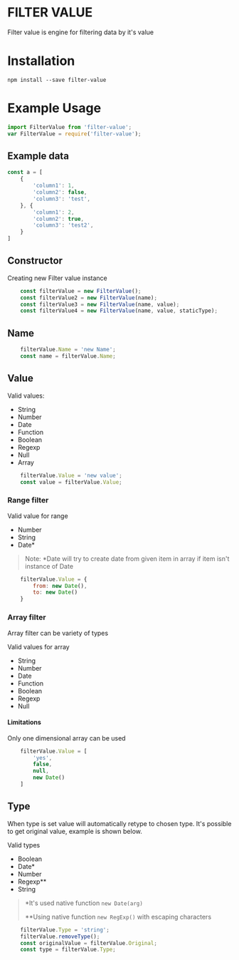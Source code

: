 # FILTER VALUE

Filter value is engine for filtering data by it's value

# Installation

```
npm install --save filter-value
```

# Example Usage 

```javascript
import FilterValue from 'filter-value';
var FilterValue = require('filter-value');
```


## Example data
```javascript
const a = [
    {
        'column1': 1,
        'column2': false,
        'column3': 'test',
    }, {
        'column1': 2,
        'column2': true,
        'column3': 'test2',
    }
]
```

## Constructor

Creating new Filter value instance
```javascript
    const filterValue = new FilterValue();
    const filterValue2 = new FilterValue(name);
    const filterValue3 = new FilterValue(name, value);
    const filterValue4 = new FilterValue(name, value, staticType);
```

## Name

```javascript
    filterValue.Name = 'new Name';
    const name = filterValue.Name;
```

## Value 

Valid values: 
- String
- Number
- Date
- Function
- Boolean
- Regexp
- Null
- Array


```javascript
    filterValue.Value = 'new value';
    const value = filterValue.Value;
```


### Range filter

Valid value for range
- Number
- String
- Date*

> Note: *Date will try to create date from given item in array if item isn't instance of Date

```javascript
    filterValue.Value = {
        from: new Date(),
        to: new Date()
    }
```

### Array filter 
Array filter can be variety of types

Valid values for array
- String
- Number
- Date
- Function
- Boolean
- Regexp
- Null

#### Limitations
Only one dimensional array can be used

```javascript
    filterValue.Value = [
        'yes',
        false,
        null,
        new Date()
    ]
```

## Type 

When type is set value will automatically retype to chosen type.
It's possible to get original value, example is shown below.

Valid types
- Boolean
- Date*
- Number
- Regexp**
- String

> *It's used native function `new Date(arg)`
>
> **Using native function `new RegExp()` with escaping characters

```javascript
    filterValue.Type = 'string';
    filterValue.removeType();
    const originalValue = filterValue.Original;
    const type = filterValue.Type;
```
